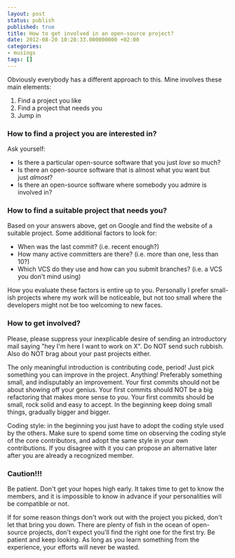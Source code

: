 ```yaml
---
layout: post
status: publish
published: true
title: How to get involved in an open-source project?
date: 2012-08-20 10:28:33.000000000 +02:00
categories:
- musings
tags: []
---
```

Obviously everybody has a different approach to this. Mine involves these main elements:

1. Find a project you like
1. Find a project that needs you
1. Jump in

### How to find a project you are interested in?

Ask yourself:

- Is there a particular open-source software that you just *love* so much?
- Is there an open-source software that is almost what you want but just *almost*?
- Is there an open-source software where somebody you admire is involved in?

### How to find a suitable project that needs you?

Based on your answers above, get on Google and find the website of a suitable project. Some additional factors to look for:

- When was the last commit? (i.e. recent enough?)
- How many active committers are there? (i.e. more than one, less than 10?)
- Which VCS do they use and how can you submit branches? (i.e. a VCS you don't mind using)

How you evaluate these factors is entire up to you. Personally I prefer small-ish projects where my work will be noticeable, but not too small where the developers might not be too welcoming to new faces.

### How to get involved?

Please, please suppress your inexplicable desire of sending an introductory mail saying "hey I'm here I want to work on X". Do NOT send such rubbish. Also do NOT brag about your past projects either.

The only meaningful introduction is contributing code, period! Just pick something you can improve in the project. Anything! Preferably something small, and indisputably an improvement. Your first commits should not be about showing off your genius. Your first commits should NOT be a big refactoring that makes more sense to *you*. Your first commits should be small, rock solid and easy to accept. In the beginning keep doing small things, gradually bigger and bigger.

Coding style: in the beginning you just have to adopt the coding style used by the others. Make sure to spend some time on observing the coding style of the core contributors, and adopt the same style in your own contributions. If you disagree with it you can propose an alternative later after you are already a recognized member.

### Caution!!!

Be patient. Don't get your hopes high early. It takes time to get to know the members, and it is impossible to know in advance if your personalities will be compatible or not.

If for some reason things don't work out with the project you picked, don't let that bring you down. There are plenty of fish in the ocean of open-source projects, don't expect you'll find the right one for the first try. Be patient and keep looking. As long as you learn something from the experience, your efforts will never be wasted.
